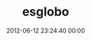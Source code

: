 ---
title: "esglobo"
date: 2012-06-12 23:24:40 00:00
permalink: /globo
twitter: "@esglobo"
likes: [310,312,723,353,1065,1066,701]
id: 965
gravatar: "http://www.gravatar.com/avatar/5d9dd83ef1b40535e4e83371d7a06e25"
---